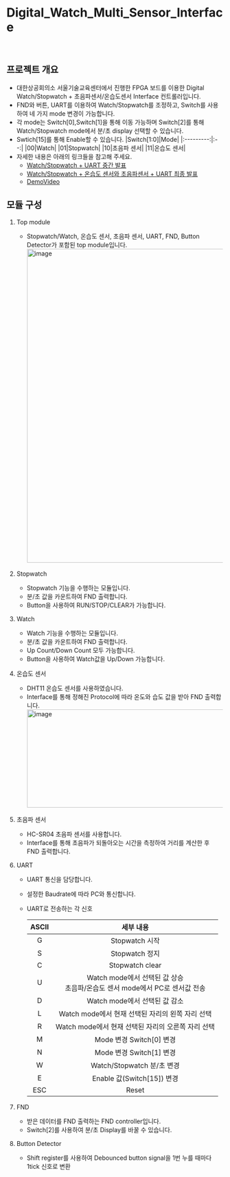 # Digital_Watch_Multi_Sensor_Interface
<br>

## 프로젝트 개요
- 대한상공회의소 서울기술교육센터에서 진행한 FPGA 보드를 이용한 Digital Watch/Stopwatch + 초음파센서/온습도센서 Interface 컨트롤러입니다.
- FND와 버튼, UART를 이용하여 Watch/Stopwatch를 조정하고, Switch를 사용하여 네 가지 mode 변경이 가능합니다.
- 각 mode는 Switch[0],Switch[1]을 통해 이동 가능하며 Switch[2]를 통해 Watch/Stopwatch mode에서 분/초 display 선택할 수 있습니다.
- Swtich[15]를 통해 Enable할 수 있습니다.
  |Switch[1:0]|Mode|
  |:---------:|:--:|
  |00|Watch|
  |01|Stopwatch|
  |10|초음파 센서|
  |11|온습도 센서|
- 자세한 내용은 아래의 링크들을 참고해 주세요.
    - [Watch/Stopwatch + UART 중간 발표](https://github.com/yjm020500/Digital_Watch_Multi_Sensor_Interface/blob/main/Docs/group5_uart_project_%EC%A4%91%EA%B0%84%EB%B0%9C%ED%91%9C.pdf)
    - [Watch/Stopwatch + 온습도 센서와 초음파센서 + UART 최종 발표](https://github.com/yjm020500/Digital_Watch_Multi_Sensor_Interface/blob/main/Docs/5%EC%A1%B0_%EC%B5%9C%EC%A2%85%EB%B0%9C%ED%91%9C_%ED%94%84%EB%A1%9C%EC%A0%9D%ED%8A%B8.pdf)
    - [DemoVideo](https://github.com/yjm020500/Digital_Watch_Multi_Sensor_Interface/tree/main/DemoVideo)

## 모듈 구성
1. Top module
    - Stopwatch/Watch, 온습도 센서, 초음파 센서, UART, FND, Button Detector가 포함된 top module입니다.
      <img width="1294" height="729" alt="image" src="https://github.com/user-attachments/assets/f9ff91f2-2aee-4ecc-82ac-1f93de5ede4d" />
2. Stopwatch
    - Stopwatch 기능을 수행하는 모듈입니다.
    - 분/초 값을 카운트하여 FND 출력합니다.
    - Button을 사용하여 RUN/STOP/CLEAR가 가능합니다.
3. Watch
    - Watch 기능을 수행하는 모듈입니다.
    - 분/초 값을 카운트하여 FND 출력합니다.
    - Up Count/Down Count 모두 가능합니다.
    - Button을 사용하여 Watch값을 Up/Down 가능합니다.
4. 온습도 센서
    - DHT11 온습도 센서를 사용하였습니다.
    - Interface를 통해 정해진 Protocol에 따라 온도와 습도 값을 받아 FND 출력합니다.
      <img width="637" height="228" alt="image" src="https://github.com/user-attachments/assets/cc98c524-888d-44f7-abdc-5a525ef3ae29" />
5. 초음파 센서
    - HC-SR04 초음파 센서를 사용합니다.
    - Interface를 통해 초음파가 되돌아오는 시간을 측정하여 거리를 계산한 후 FND 출력합니다.
6. UART
    - UART 통신을 담당합니다.
    - 설정한 Baudrate에 따라 PC와 통신합니다.
    - UART로 전송하는 각 신호

      |ASCII|세부 내용|
      |:---:|:------:|
      |G|Stopwatch 시작|
      |S|Stopwatch 정지|
      |C|Stopwatch clear|
      |U|Watch mode에서 선택된 값 상승<br>초음파/온습도 센서 mode에서 PC로 센서값 전송|
      |D|Watch mode에서 선택된 값 감소|
      |L|Watch mode에서 현재 선택된 자리의 왼쪽 자리 선택|
      |R|Watch mode에서 현재 선택된 자리의 오른쪽 자리 선택|
      |M|Mode 변경 Switch[0] 변경|
      |N|Mode 변경 Switch[1] 변경|
      |W|Watch/Stopwatch 분/초 변경|
      |E|Enable 값(Switch[15]) 변경|
      |ESC|Reset|

7. FND
    - 받은 데이터를 FND 출력하는 FND controller입니다.
    -  Switch[2]를 사용하여 분/초 Display를 바꿀 수 있습니다.
8. Button Detector
    - Shift register를 사용하여 Debounced button signal을 1번 누를 때마다 1tick 신호로 변환

